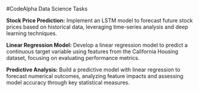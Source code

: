#CodeAlpha Data Science Tasks

**Stock Price Prediction:** Implement an LSTM model to forecast future stock prices based on historical data, leveraging time-series analysis and deep learning techniques.

**Linear Regression Model:** Develop a linear regression model to predict a continuous target variable using features from the California Housing dataset, focusing on evaluating performance metrics.

**Predictive Analysis:** Build a predictive model with linear regression to forecast numerical outcomes, analyzing feature impacts and assessing model accuracy through key statistical measures.
